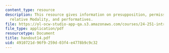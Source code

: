 ```yaml
---
content_type: resource
description: This resource gives information on presupposition, permissibility,  vagueness,
  relative Modality, and performatives.
file: https://ol-ocw-studio-app-qa.s3.amazonaws.com/courses/24-251-introduction-to-philosophy-of-language-spring-2005/4910721d96f9259d03f4e4778b9c9c32_handout14.pdf
file_type: application/pdf
resourcetype: Document
title: handout14.pdf
uid: 4910721d-96f9-259d-03f4-e4778b9c9c32
---
```

